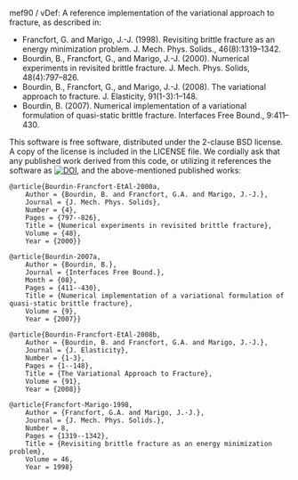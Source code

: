 mef90 / vDef: A reference implementation of the variational approach to fracture,
as described in:

* Francfort, G. and Marigo, J.-J. (1998). Revisiting brittle fracture as an energy minimization problem. J. Mech. Phys. Solids., 46(8):1319–1342.
* Bourdin, B., Francfort, G., and Marigo, J.-J. (2000). Numerical experiments in revisited brittle fracture. J. Mech. Phys. Solids, 48(4):797–826.
* Bourdin, B., Francfort, G., and Marigo, J.-J. (2008). The variational approach to fracture. J. Elasticity, 91(1-3):1–148.
* Bourdin, B. (2007). Numerical implementation of a variational formulation of quasi-static brittle fracture. Interfaces Free Bound., 9:411–430.


This software is free software, distributed under the 2-clause BSD license. A copy of the license is included in the LICENSE file.
We cordially ask that any published work derived from this code, or utilizing it references the software as [![DOI](https://zenodo.org/badge/191032060.svg)](https://zenodo.org/badge/latestdoi/191032060), and the above-mentioned published works:

```
@article{Bourdin-Francfort-EtAl-2000a,
	Author = {Bourdin, B. and Francfort, G.A. and Marigo, J.-J.},
	Journal = {J. Mech. Phys. Solids},
	Number = {4},
	Pages = {797--826},
	Title = {Numerical experiments in revisited brittle fracture},
	Volume = {48},
	Year = {2000}}

@article{Bourdin-2007a,
	Author = {Bourdin, B.},
	Journal = {Interfaces Free Bound.},
	Month = {08},
	Pages = {411--430},
	Title = {Numerical implementation of a variational formulation of quasi-static brittle fracture},
	Volume = {9},
	Year = {2007}}

@article{Bourdin-Francfort-EtAl-2008b,
	Author = {Bourdin, B. and Francfort, G.A. and Marigo, J.-J.},
	Journal = {J. Elasticity},
	Number = {1-3},
	Pages = {1--148},
	Title = {The Variational Approach to Fracture},
	Volume = {91},
	Year = {2008}}

@article{Francfort-Marigo-1998,
	Author = {Francfort, G.A. and Marigo, J.-J.},
	Journal = {J. Mech. Phys. Solids.},
	Number = 8,
	Pages = {1319--1342},
	Title = {Revisiting brittle fracture as an energy minimization problem},
	Volume = 46,
	Year = 1998}
```
